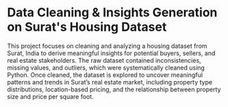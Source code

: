 # Data Cleaning & Insights Generation on Surat's Housing Dataset
This project focuses on cleaning and analyzing a housing dataset from Surat, India to derive meaningful insights for potential buyers, sellers, and real estate stakeholders. The raw dataset contained inconsistencies, missing values, and outliers, which were systematically cleaned using Python. Once cleaned, the dataset is explored to uncover meaningful patterns and trends in Surat’s real estate market, including property type distributions, location-based pricing, and the relationship between property size and price per square foot. 
